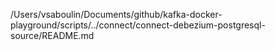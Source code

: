 /Users/vsaboulin/Documents/github/kafka-docker-playground/scripts/../connect/connect-debezium-postgresql-source/README.md